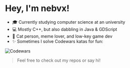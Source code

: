 # Hey, I'm nebvx!

- 🎓 Currently studying computer science at an university
- 💻 Mostly C++, but also dabbling in Java & GDScript
- 👾 Cat person, meme lover, and low-key game dev
- ✨ Sometimes I solve Codewars katas for fun:

![Codewars](https://github.r2v.ch/codewars?user=nebuthefirst&stroke=blue)

> Feel free to check out my repos or say hi!

<!---
nebvx/nebvx is a ✨ special ✨ repository because its `README.md` (this file) appears on your GitHub profile.
You can click the Preview link to take a look at your changes.
--->
